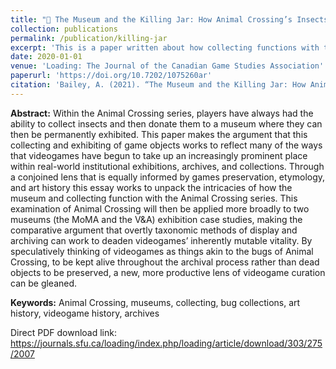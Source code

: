 ```yaml
---
title: "🦋 The Museum and the Killing Jar: How Animal Crossing’s Insects Reveal Videogames’ Object Afterlife"
collection: publications
permalink: /publication/killing-jar
excerpt: 'This is a paper written about how collecting functions with the Animal Crossing series and how the mechanic is related to the inclusion of an in-game museum. I then use this virtual museum as a way of looking at how the history of insect collecting informed Animal Crossing's collection mechanics and how the game can be used to look at how videogames are collected within real-world museums.'
date: 2020-01-01
venue: 'Loading: The Journal of the Canadian Game Studies Association'
paperurl: 'https://doi.org/10.7202/1075260ar'
citation: 'Bailey, A. (2021). “The Museum and the Killing Jar: How Animal Crossing’s insects reveal videogames’ object afterlife.” <i>Loading: The Journal of the Canadian Game Studies Association</i>, Winter 2020, Vol. 13, No. 21.'
---
```


<b>Abstract:</b> Within the Animal Crossing series, players have always had the ability to collect insects and then donate them to a museum where they can then be permanently exhibited. This paper makes the argument that this collecting and exhibiting of game objects works to reflect many of the ways that videogames have begun to take up an increasingly prominent place within real-world institutional exhibitions, archives, and collections. Through a conjoined lens that is equally informed by games preservation, etymology, and art history this essay works to unpack the intricacies of how the museum and collecting function with the Animal Crossing series. This examination of Animal Crossing will then be applied more broadly to two museums (the MoMA and the V&A) exhibition case studies, making the comparative argument that overtly taxonomic methods of display and archiving can work to deaden videogames’ inherently mutable vitality. By speculatively thinking of videogames as things akin to the bugs of Animal Crossing, to be kept alive throughout the archival process rather than dead objects to be preserved, a new, more productive lens of videogame curation can be gleaned.

<b>Keywords:</b> Animal Crossing, museums, collecting, bug collections, art history, videogame history, archives

Direct PDF download link: https://journals.sfu.ca/loading/index.php/loading/article/download/303/275/2007

